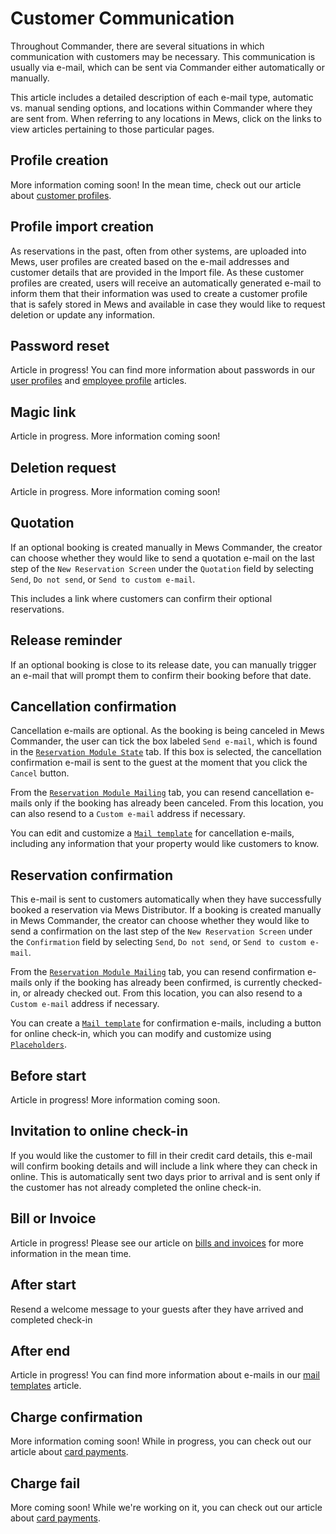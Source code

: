 # Customer Communication

Throughout Commander, there are several situations in which communication with customers may be necessary. This communication is usually via e-mail, which can be sent via Commander either automatically or manually.

This article includes a detailed description of each e-mail type, automatic vs. manual sending options, and locations within Commander where they are sent from. When referring to any locations in Mews, click on the links to view articles pertaining to those particular pages.

## Profile creation

More information coming soon! In the mean time, check out our article about [customer profiles](../profiles/customer-profile/).

## Profile import creation

As reservations in the past, often from other systems, are uploaded into Mews, user profiles are created based on the e-mail addresses and customer details that are provided in the Import file. As these customer profiles are created, users will receive an automatically generated e-mail to inform them that their information was used to create a customer profile that is safely stored in Mews and available in case they would like to request deletion or update any information.

## Password reset

Article in progress! You can find more information about passwords in our [user profiles](../mews-dashboard/dashboard-header/user-profiles.md) and [employee profile](../profiles/employee-profile.md) articles.

## Magic link

Article in progress. More information coming soon!

## Deletion request

Article in progress. More information coming soon!

## Quotation

If an optional booking is created manually in Mews Commander, the creator can choose whether they would like to send a quotation e-mail on the last step of the `New Reservation Screen` under the `Quotation` field by selecting `Send`, `Do not send`, or `Send to custom e-mail`.

This includes a link where customers can confirm their optional reservations.

## Release reminder

If an optional booking is close to its release date, you can manually trigger an e-mail that will prompt them to confirm their booking before that date.

## Cancellation confirmation

Cancellation e-mails are optional. As the booking is being canceled in Mews Commander, the user can tick the box labeled `Send e-mail`, which is found in the [`Reservation Module State`](https://github.com/mews-systems/commander-guide/tree/aba4aad5c9d2bc8ec74b2a6c202f25d981c8b45b/reservations/reservation-module/state.html) tab. If this box is selected, the cancellation confirmation e-mail is sent to the guest at the moment that you click the `Cancel` button.

From the [`Reservation Module Mailing`](https://github.com/mews-systems/commander-guide/tree/aba4aad5c9d2bc8ec74b2a6c202f25d981c8b45b/reservations/reservation-module/mailing.html) tab, you can resend cancellation e-mails only if the booking has already been canceled. From this location, you can also resend to a `Custom e-mail` address if necessary.

You can edit and customize a [`Mail template`](https://github.com/MewsSystems/gitbook-guide/tree/97ac8868e38c49e7021fb993fa6b388ff8e06c35/settings/sales-settings/services/stay-services/mail-templates/README.md) for cancellation e-mails, including any information that your property would like customers to know.

## Reservation confirmation

This e-mail is sent to customers automatically when they have successfully booked a reservation via Mews Distributor. If a booking is created manually in Mews Commander, the creator can choose whether they would like to send a confirmation on the last step of the `New Reservation Screen` under the `Confirmation` field by selecting `Send`, `Do not send`, or `Send to custom e-mail`.

From the [`Reservation Module Mailing`](https://github.com/mews-systems/commander-guide/tree/aba4aad5c9d2bc8ec74b2a6c202f25d981c8b45b/reservations/reservation-module/mailing.html) tab, you can resend confirmation e-mails only if the booking has already been confirmed, is currently checked-in, or already checked out. From this location, you can also resend to a `Custom e-mail` address if necessary.

You can create a [`Mail template`](https://github.com/MewsSystems/gitbook-guide/tree/97ac8868e38c49e7021fb993fa6b388ff8e06c35/settings/sales-settings/services/stay-services/mail-templates/README.md) for confirmation e-mails, including a button for online check-in, which you can modify and customize using [`Placeholders`](https://github.com/mews-systems/commander-guide/tree/aba4aad5c9d2bc8ec74b2a6c202f25d981c8b45b/settings/sales-settings/services/stay-settings/mail-templates/placeholders.html).

## Before start

Article in progress! More information coming soon.

## Invitation to online check-in

If you would like the customer to fill in their credit card details, this e-mail will confirm booking details and will include a link where they can check in online. This is automatically sent two days prior to arrival and is sent only if the customer has not already completed the online check-in.

## Bill or Invoice

Article in progress! Please see our article on [bills and invoices](../profiles/customer-profile/billing/closed-bills-and-invoices.md) for more information in the mean time.

## After start

Resend a welcome message to your guests after they have arrived and completed check-in

## After end

Article in progress! You can find more information about e-mails in our [mail templates](../settings/sales-settings/services/stay-services/mail-templates/#after-end) article.

## Charge confirmation

More information coming soon! While in progress, you can check out our article about [card payments](../profiles/customer-profile/payments/new-payments.md#credit-card).

## Charge fail

More coming soon! While we're working on it, you can check out our article about [card payments](../profiles/customer-profile/payments/new-payments.md#credit-card).

